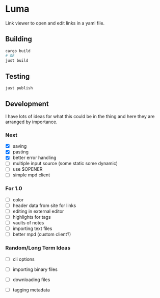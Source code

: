# Luma
Link viewer to open and edit links in a yaml file.

## Building
```sh
cargo build
# OR
just build
```
## Testing
```sh
just publish
```

## Development

I have lots of ideas for what this could be in the thing and here they are
arranged by importance.

### Next
- [X] saving
- [X] pasting
- [X] better error handling
- [ ] multiple input source (some static some dynamic)
- [ ] use $OPENER
- [ ] simple mpd client

### For 1.0
- [ ] color
- [ ] header data from site for links
- [ ] editing in external editor
- [ ] highlights for tags
- [ ] vaults of notes
- [ ] importing text files
- [ ] better mpd (custom client?)

### Random/Long Term Ideas

- [ ] cli options
- [ ] importing binary files
- [ ] downloading files
- [ ] tagging metadata

